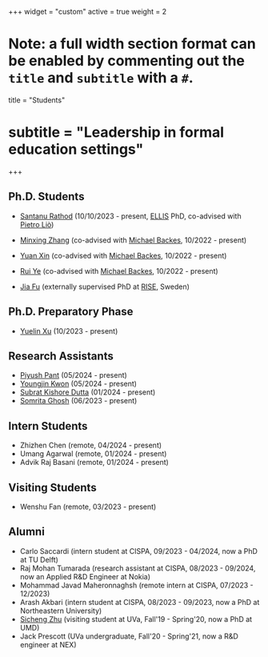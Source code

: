 +++
widget = "custom"
active = true
weight = 2

# Note: a full width section format can be enabled by commenting out the `title` and `subtitle` with a `#`.
title = "Students"
# subtitle = "Leadership in formal education settings"
+++

<h2>Ph.D. Students</h2>

+ [Santanu Rathod](https://ellis.eu/projects/towards-efficient-and-reliable-deep-learning-systems-using-geometric-methods) (10/10/2023 - present, [ELLIS](https://ellis.eu/) PhD, co-advised with [Pietro Liò](https://www.cl.cam.ac.uk/~pl219/))

<!-- + [Yiyong Liu](https://liu199604.github.io/) (co-advised with [Michael Backes](https://cispa.de/de/people/backes), 10/2022 - present) -->

+ [Minxing Zhang](https://minxingzhang.github.io/) (co-advised with [Michael Backes](https://cispa.de/de/people/backes), 10/2022 - present)

+ [Yuan Xin](https://applexy.github.io/) (co-advised with [Michael Backes](https://cispa.de/de/people/backes), 10/2022 - present)

+ [Rui Ye](https://cispa.de/de/people/rui.ye) (co-advised with [Michael Backes](https://cispa.de/de/people/backes), 10/2022 - present)

+ [Jia Fu](https://jasonfu1998.github.io/) (externally supervised PhD at [RISE](https://www.ri.se/en), Sweden)

<h2>Ph.D. Preparatory Phase</h2>

+ [Yuelin Xu](https://scholar.google.com/citations?user=-cwTgtkAAAAJ&hl=en&oi=sra) (10/2023 - present)

<h2>Research Assistants</h2>

+ [Piyush Pant](https://cispa.de/en/people/c01pipa) (05/2024 - present)
+ [Youngjin Kwon](https://cispa.de/en/people/c01yokw) (05/2024 - present)
+ [Subrat Kishore Dutta](https://cispa.de/de/people/c01sudu) (01/2024 - present)
+ [Somrita Ghosh](https://cispa.de/de/people/c01sogh) (06/2023 - present)

<h2>Intern Students</h2>

+ Zhizhen Chen (remote, 04/2024 - present)
+ Umang Agarwal (remote, 01/2024 - present)
+ Advik Raj Basani (remote, 01/2024 - present)

<h2>Visiting Students</h2>

+ Wenshu Fan (remote, 03/2023 - present)

<h2>Alumni</h2>

+ Carlo Saccardi (intern student at CISPA, 09/2023 - 04/2024, now a PhD at TU Delft)
+ Raj Mohan Tumarada (research assistant at CISPA, 08/2023 - 09/2024, now an Applied R&D Engineer at Nokia)
+ Mohammad Javad Maheronnaghsh (remote intern at CISPA, 07/2023 - 12/2023)
+ Arash Akbari (intern student at CISPA, 08/2023 - 09/2023, now a PhD at Northeastern University)
+ [Sicheng Zhu](https://schzhu.github.io/) (visiting student at UVa, Fall'19 - Spring'20, now a PhD at UMD)
+ Jack Prescott (UVa undergraduate, Fall'20 - Spring'21, now a R&D engineer at NEX)

